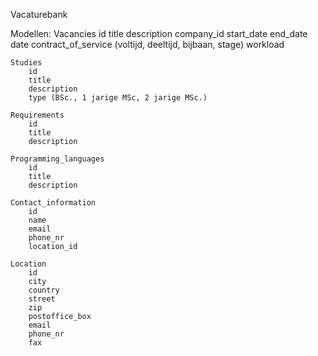 Vacaturebank

Modellen:
	Vacancies
		id
		title
		description
		company_id
		start_date
		end_date
		date
		contract_of_service (voltijd, deeltijd, bijbaan, stage)
		workload

	Studies
		id
		title
		description
		type (BSc., 1 jarige MSc, 2 jarige MSc.)

	Requirements
		id
		title
		description

	Programming_languages
		id
		title
		description

	Contact_information
		id
		name
		email
		phone_nr
		location_id

	Location
		id
		city
		country
		street
		zip
		postoffice_box
		email
		phone_nr
		fax